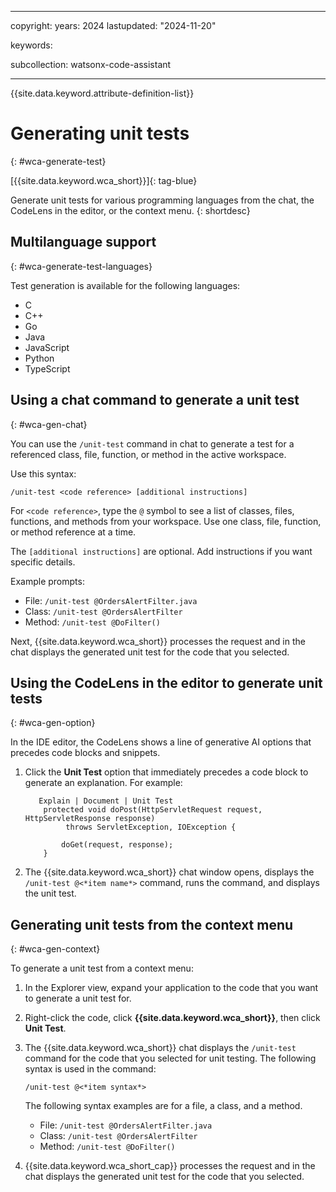 
---

copyright:
   years: 2024
lastupdated: "2024-11-20"

keywords:

subcollection: watsonx-code-assistant

---

{{site.data.keyword.attribute-definition-list}}

# Generating unit tests
{: #wca-generate-test}



[{{site.data.keyword.wca_short}}]{: tag-blue}

Generate unit tests for various programming languages from the chat, the CodeLens in the editor, or the context menu.
{: shortdesc}





## Multilanguage support 
{: #wca-generate-test-languages} 

Test generation is available for the following languages:

- C 
- C++
- Go
- Java 
- JavaScript
- Python
- TypeScript

## Using a chat command to generate a unit test
{: #wca-gen-chat}

You can use the `/unit-test` command in chat to generate a test for a referenced class, file, function, or method in the active workspace.

Use this syntax:

`/unit-test <code reference> [additional instructions]`

For `<code reference>`, type the `@` symbol to see a list of classes, files, functions, and methods from your workspace. Use one class, file, function, or method reference at a time.

The `[additional instructions]` are optional. Add instructions if you want specific details.

Example prompts:
- File: `/unit-test @OrdersAlertFilter.java`
- Class: `/unit-test @OrdersAlertFilter`
- Method: `/unit-test @DoFilter()`  

Next, {{site.data.keyword.wca_short}} processes the request and in the chat displays the generated unit test for the code that you selected. 

  

## Using the CodeLens in the editor to generate unit tests
{: #wca-gen-option}

In the IDE editor, the CodeLens shows a line of generative AI options that precedes code blocks and snippets.  

1. Click the **Unit Test** option that immediately precedes a code block to generate an explanation. For example:

   ```code
      Explain | Document | Unit Test
	   protected void doPost(HttpServletRequest request, HttpServletResponse response)
		   	throws ServletException, IOException {

		   doGet(request, response);
	   }
   ```

1. The {{site.data.keyword.wca_short}} chat window opens, displays the `/unit-test @<*item name*>` command, runs the command, and displays the unit test. 



## Generating unit tests from the context menu
{: #wca-gen-context}

To generate a unit test from a context menu:

1. In the Explorer view, expand your application to the code that you want to generate a unit test for.

1. Right-click the code, click **{{site.data.keyword.wca_short}}**, then click **Unit Test**.

1. The {{site.data.keyword.wca_short}} chat displays the `/unit-test` command for the code that you selected for unit testing. The following syntax is used in the command:

   `/unit-test @<*item syntax*>`

   The following syntax examples are for a file, a class, and a method.

   * File: `/unit-test @OrdersAlertFilter.java`
   * Class: `/unit-test @OrdersAlertFilter`
   * Method: `/unit-test @DoFilter()`


1. {{site.data.keyword.wca_short_cap}} processes the request and in the chat displays the generated unit test for the code that you selected. 
